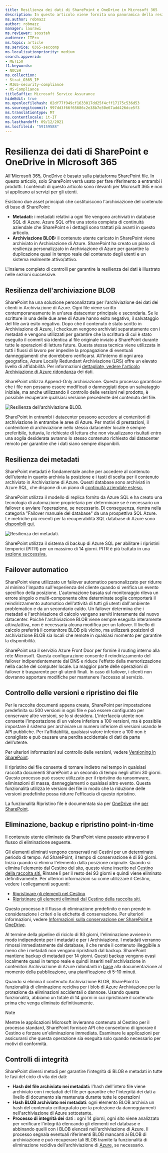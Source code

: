 ```yaml
---
title: Resilienza dei dati di SharePoint e OneDrive in Microsoft 365
description: In questo articolo viene fornita una panoramica della resilienza SharePoint e OneDrive dei dati in Microsoft 365.
ms.author: robmazz
author: robmazz
manager: laurawi
ms.reviewer: sosstah
audience: ITPro
ms.topic: article
ms.service: O365-seccomp
ms.localizationpriority: medium
search.appverid:
- MET150
f1.keywords:
- NOCSH
ms.collection:
- Strat_O365_IP
- M365-security-compliance
- MS-Compliance
titleSuffix: Microsoft Service Assurance
hideEdit: true
ms.openlocfilehash: 02df77f949cf1633017dd25f4cff17175c536d53
ms.sourcegitcommit: 997dd3f66f65686c2e38b7e30e67add426dce5f3
ms.translationtype: MT
ms.contentlocale: it-IT
ms.lasthandoff: 09/12/2021
ms.locfileid: "59159588"
---
```

# <a name="sharepoint-and-onedrive-data-resiliency-in-microsoft-365"></a>Resilienza dei dati di SharePoint e OneDrive in Microsoft 365

All'Microsoft 365, OneDrive è basato sulla piattaforma SharePoint file. In questo articolo, solo SharePoint verrà usato per fare riferimento a entrambi i prodotti. I contenuti di questo articolo sono rilevanti per Microsoft 365 e non si applicano ai servizi per gli utenti.

Esistono due asset principali che costituiscono l'archiviazione del contenuto di base di SharePoint:

- **Metadati:** i metadati relativi a ogni file vengono archiviati in database SQL di Azure. Azure SQL offre una storia completa di continuità aziendale che SharePoint e i dettagli sono trattati più avanti in questo articolo.
- **Archiviazione BLOB:** il contenuto utente caricato in SharePoint viene archiviato in Archiviazione di Azure. SharePoint ha creato un piano di resilienza personalizzato in Archiviazione di Azure per garantire la duplicazione quasi in tempo reale del contenuto degli utenti e un sistema realmente attivo/attivo.

L'insieme completo di controlli per garantire la resilienza dei dati è illustrato nelle sezioni successive.

## <a name="blob-storage-resilience"></a>Resilienza dell'archiviazione BLOB

SharePoint ha una soluzione personalizzata per l'archiviazione dei dati dei clienti in Archiviazione di Azure. Ogni file viene scritto contemporaneamente in un'area datacenter principale e secondaria. Se le scritture in una delle due aree di Azure hanno esito negativo, il salvataggio del file avrà esito negativo. Dopo che il contenuto è stato scritto in Archiviazione di Azure, i checksum vengono archiviati separatamente con i metadati e vengono utilizzati per garantire che la scrittura di cui è stato eseguito il commit sia identica al file originale inviato a SharePoint durante tutte le operazioni di lettura future. Questa stessa tecnica viene utilizzata in tutti i flussi di lavoro per impedire la propagazione di eventuali danneggiamenti che dovrebbero verificarsi. All'interno di ogni area geografica, Azure Locally Redundant Archiviazione (LRS) offre un elevato livello di affidabilità. Per informazioni [dettagliate, vedere l'articolo Archiviazione di Azure ridondanza](/azure/storage/common/storage-redundancy-lrs) dei dati.

SharePoint utilizza Append-Only archiviazione. Questo processo garantisce che i file non possano essere modificati o danneggiati dopo un salvataggio iniziale, ma anche utilizzando il controllo delle versioni nel prodotto, è possibile recuperare qualsiasi versione precedente del contenuto del file.

![Resilienza dell'archiviazione BLOB.](../media/assurance-blob-storage-resiliency-diagram.png)

SharePoint in entrambi i datacenter possono accedere ai contenitori di archiviazione in entrambe le aree di Azure. Per motivi di prestazioni, il contenitore di archiviazione nello stesso datacenter locale è sempre preferibile, tuttavia, le richieste di lettura che non visualizzano risultati entro una soglia desiderata avranno lo stesso contenuto richiesto dal datacenter remoto per garantire che i dati siano sempre disponibili.

## <a name="metadata-resilience"></a>Resilienza dei metadati

SharePoint metadati è fondamentale anche per accedere al contenuto dell'utente in quanto archivia la posizione e i tasti di scelta per il contenuto archiviato in Archiviazione di Azure. Questi database sono archiviati in Azure SQL, che dispone di un piano di [continuità aziendale esteso.](/azure/sql-database/sql-database-business-continuity)

SharePoint utilizza il modello di replica fornito da Azure SQL e ha creato una tecnologia di automazione proprietaria per determinare se è necessario un failover e avviare l'operazione, se necessario. Di conseguenza, rientra nella categoria "Failover manuale del database" da una prospettiva SQL Azure. Le metriche più recenti per la recuperabilità SQL database di Azure sono [disponibili qui.](/azure/azure-sql/database/business-continuity-high-availability-disaster-recover-hadr-overview#recover-a-database-to-the-existing-server)

![Resilienza dei metadati.](../media/assurance-metadata-resiliency-diagram.png)

SharePoint utilizza il sistema di backup di Azure SQL per abilitare i ripristini temporici (PITR) per un massimo di 14 giorni. PITR è più trattato in una [sezione successiva.](#deletion-backup-and-point-in-time-restore)

## <a name="automated-failover"></a>Failover automatico

SharePoint viene utilizzato un failover automatico personalizzato per ridurre al minimo l'impatto sull'esperienza del cliente quando si verifica un evento specifico della posizione. L'automazione basata sul monitoraggio rileva un errore singolo o multi-componente oltre determinate soglie comporterà il reindirizzamento automatico dell'attività di tutti gli utenti dall'ambiente problematico e da un secondario caldo. Un failover determina che i metadati e l'archiviazione di calcolo vengano serviti interamente dal nuovo datacenter. Poiché l'archiviazione BLOB viene sempre eseguita interamente attiva/attiva, non è necessaria alcuna modifica per un failover. Il livello di calcolo preferirà il contenitore BLOB più vicino, ma utilizzerà posizioni di archiviazione BLOB sia locali che remote in qualsiasi momento per garantire la disponibilità.

SharePoint usa il servizio Azure Front Door per fornire il routing interno alla rete Microsoft. Questa configurazione consente il reindirizzamento del failover indipendentemente dal DNS e riduce l'effetto della memorizzazione nella cache del computer locale. La maggior parte delle operazioni di failover è trasparente per gli utenti finali. In caso di failover, i clienti non dovranno apportare modifiche per mantenere l'accesso al servizio.

## <a name="versioning-and-files-restore"></a>Controllo delle versioni e ripristino dei file

Per le raccolte documenti appena create, SharePoint per impostazione predefinita su 500 versioni in ogni file e può essere configurato per conservare altre versioni, se lo si desidera. L'interfaccia utente non consente l'impostazione di un valore inferiore a 100 versioni, ma è possibile impostare il sistema per archiviare un numero inferiore di versioni usando le API pubbliche. Per l'affidabilità, qualsiasi valore inferiore a 100 non è consigliato e può causare una perdita accidentale di dati da parte dell'utente.

Per ulteriori informazioni sul controllo delle versioni, vedere [Versioning in SharePoint](/microsoft-365/community/versioning-basics-best-practices).

Il ripristino dei file consente di tornare indietro nel tempo in qualsiasi raccolta documenti SharePoint a un secondo di tempo negli ultimi 30 giorni. Questo processo può essere utilizzato per il ripristino da ransomware, eliminazioni di massa, danneggiamenti o qualsiasi altro evento. Questa funzionalità utilizza le versioni dei file in modo che la riduzione delle versioni predefinite possa ridurre l'efficacia di questo ripristino.

La funzionalità Ripristino file è documentata sia per [OneDrive](https://support.office.com/article/restore-your-onedrive-fa231298-759d-41cf-bcd0-25ac53eb8a15) che [per SharePoint](https://support.office.com/article/Restore-a-document-library-317791c3-8bd0-4dfd-8254-3ca90883d39a).

## <a name="deletion-backup-and-point-in-time-restore"></a>Eliminazione, backup e ripristino point-in-time

Il contenuto utente eliminato da SharePoint viene passato attraverso il flusso di eliminazione seguente.

Gli elementi eliminati vengono conservati nei Cestini per un determinato periodo di tempo. Ad SharePoint, il tempo di conservazione è di 93 giorni. Inizia quando si elimina l'elemento dalla posizione originale. Quando si elimina l'elemento dal Cestino del sito, questo viene inserito nel [Cestino della raccolta siti.](https://support.office.com/article/restore-deleted-items-from-the-site-collection-recycle-bin-5fa924ee-16d7-487b-9a0a-021b9062d14b) Rimane lì per il resto dei 93 giorni e quindi viene eliminato definitivamente. Per ulteriori informazioni su come utilizzare il Cestino, vedere i collegamenti seguenti:

- [Ripristinare gli elementi nel Cestino](https://support.office.com/article/Restore-items-in-the-Recycle-Bin-of-a-SharePoint-site-6df466b6-55f2-4898-8d6e-c0dff851a0be)
- [Ripristinare gli elementi eliminati dal Cestino della raccolta siti.](https://support.office.com/article/Restore-deleted-items-from-the-site-collection-recycle-bin-5fa924ee-16d7-487b-9a0a-021b9062d14b)

Questo processo è il flusso di eliminazione predefinito e non prende in considerazione i criteri o le etichette di conservazione. Per ulteriori informazioni, vedere [Informazioni sulla conservazione per SharePoint e OneDrive](/microsoft-365/compliance/retention-policies-sharepoint).

Al termine della pipeline di riciclo di 93 giorni, l'eliminazione avviene in modo indipendente per i metadati e per i Archiviazione. I metadati verranno rimossi immediatamente dal database, il che rende il contenuto illeggibile a meno che i metadati non vengano ripristinati dal backup. SharePoint mantiene backup di metadati per 14 giorni. Questi backup vengono evasi localmente quasi in tempo reale e quindi inseriti nell'archiviazione in contenitori Archiviazione di Azure ridondanti in [base](/azure/sql-database/sql-database-automated-backups) alla documentazione al momento della pubblicazione, una pianificazione di 5-10 minuti.

Quando si elimina il contenuto Archiviazione BLOB, SharePoint la funzionalità di eliminazione recidiva per i blob di Azure Archiviazione per la protezione da eliminazioni accidentali o dannose. Usando questa funzionalità, abbiamo un totale di 14 giorni in cui ripristinare il contenuto prima che venga eliminato definitivamente.

>[!Note]
>Mentre le applicazioni Microsoft invieranno contenuto al Cestino per il processo standard, SharePoint fornisce API che consentono di ignorare il Cestino e forzare un'eliminazione immediata. Esaminare le applicazioni per assicurarsi che questa operazione sia eseguita solo quando necessario per motivi di conformità.

## <a name="integrity-checks"></a>Controlli di integrità

SharePoint diversi metodi per garantire l'integrità di BLOB e metadati in tutte le fasi del ciclo di vita dei dati:

- **Hash del file archiviato nei metadati:** l'hash dell'intero file viene archiviato con i metadati del file per garantire che l'integrità dei dati a livello di documento sia mantenuta durante tutte le operazioni
- **Hash BLOB archiviato nei metadati**: ogni elemento BLOB archivia un hash del contenuto crittografato per la protezione da danneggiamenti nell'archiviazione di Azure sottostante.
- **Processo di integrità dei** dati : ogni 14 giorni, ogni sito viene analizzato per verificare l'integrità elencando gli elementi nel database e abbinando quelli con i BLOB elencati nell'archiviazione di Azure. Il processo segnala eventuali riferimenti BLOB mancanti ai BLOB di archiviazione e può recuperare tali BLOB tramite la funzionalità di eliminazione recidiva dell'archiviazione di [Azure,](/azure/storage/blobs/soft-delete-blob-overview) se necessario.
